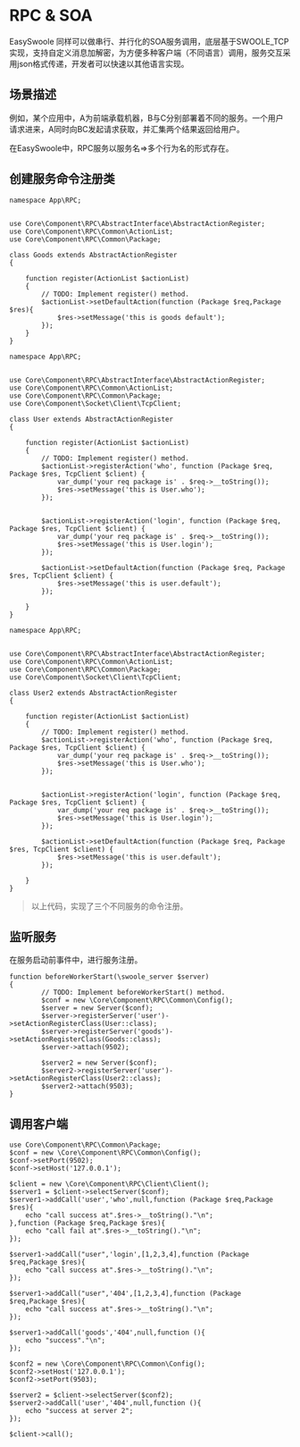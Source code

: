 # RPC & SOA
EasySwoole 同样可以做串行、并行化的SOA服务调用，底层基于SWOOLE_TCP实现，支持自定义消息加解密，为方便多种客户端（不同语言）调用，服务交互采用json格式传递，开发者可以快速以其他语言实现。
## 场景描述
例如，某个应用中，A为前端承载机器，B与C分别部署着不同的服务。一个用户请求进来，A同时向BC发起请求获取，并汇集两个结果返回给用户。

在EasySwoole中，RPC服务以服务名=>多个行为名的形式存在。

## 创建服务命令注册类
```
namespace App\RPC;


use Core\Component\RPC\AbstractInterface\AbstractActionRegister;
use Core\Component\RPC\Common\ActionList;
use Core\Component\RPC\Common\Package;

class Goods extends AbstractActionRegister
{

    function register(ActionList $actionList)
    {
        // TODO: Implement register() method.
        $actionList->setDefaultAction(function (Package $req,Package $res){
            $res->setMessage('this is goods default');
        });
    }
}
```
```
namespace App\RPC;


use Core\Component\RPC\AbstractInterface\AbstractActionRegister;
use Core\Component\RPC\Common\ActionList;
use Core\Component\RPC\Common\Package;
use Core\Component\Socket\Client\TcpClient;

class User extends AbstractActionRegister
{

    function register(ActionList $actionList)
    {
        // TODO: Implement register() method.
        $actionList->registerAction('who', function (Package $req, Package $res, TcpClient $client) {
            var_dump('your req package is' . $req->__toString());
            $res->setMessage('this is User.who');
        });


        $actionList->registerAction('login', function (Package $req, Package $res, TcpClient $client) {
            var_dump('your req package is' . $req->__toString());
            $res->setMessage('this is User.login');
        });

        $actionList->setDefaultAction(function (Package $req, Package $res, TcpClient $client) {
            $res->setMessage('this is user.default');
        });

    }
}
```
```
namespace App\RPC;


use Core\Component\RPC\AbstractInterface\AbstractActionRegister;
use Core\Component\RPC\Common\ActionList;
use Core\Component\RPC\Common\Package;
use Core\Component\Socket\Client\TcpClient;

class User2 extends AbstractActionRegister
{

    function register(ActionList $actionList)
    {
        // TODO: Implement register() method.
        $actionList->registerAction('who', function (Package $req, Package $res, TcpClient $client) {
            var_dump('your req package is' . $req->__toString());
            $res->setMessage('this is User.who');
        });


        $actionList->registerAction('login', function (Package $req, Package $res, TcpClient $client) {
            var_dump('your req package is' . $req->__toString());
            $res->setMessage('this is User.login');
        });

        $actionList->setDefaultAction(function (Package $req, Package $res, TcpClient $client) {
            $res->setMessage('this is user.default');
        });

    }
}

```
> 以上代码，实现了三个不同服务的命令注册。

## 监听服务
在服务启动前事件中，进行服务注册。
```
function beforeWorkerStart(\swoole_server $server)
{
        // TODO: Implement beforeWorkerStart() method.
        $conf = new \Core\Component\RPC\Common\Config();
        $server = new Server($conf);
        $server->registerServer('user')->setActionRegisterClass(User::class);
        $server->registerServer('goods')->setActionRegisterClass(Goods::class);
        $server->attach(9502);

        $server2 = new Server($conf);
        $server2->registerServer('user')->setActionRegisterClass(User2::class);
        $server2->attach(9503);
}
```

## 调用客户端
```
use Core\Component\RPC\Common\Package;
$conf = new \Core\Component\RPC\Common\Config();
$conf->setPort(9502);
$conf->setHost('127.0.0.1');

$client = new \Core\Component\RPC\Client\Client();
$server1 = $client->selectServer($conf);
$server1->addCall('user','who',null,function (Package $req,Package $res){
    echo "call success at".$res->__toString()."\n";
},function (Package $req,Package $res){
    echo "call fail at".$res->__toString()."\n";
});

$server1->addCall("user",'login',[1,2,3,4],function (Package $req,Package $res){
    echo "call success at".$res->__toString()."\n";
});

$server1->addCall("user",'404',[1,2,3,4],function (Package $req,Package $res){
    echo "call success at".$res->__toString()."\n";
});

$server1->addCall('goods','404',null,function (){
    echo "success"."\n";
});

$conf2 = new \Core\Component\RPC\Common\Config();
$conf2->setHost('127.0.0.1');
$conf2->setPort(9503);

$server2 = $client->selectServer($conf2);
$server2->addCall('user','404',null,function (){
    echo "success at server 2";
});

$client->call();

```

<script>
    var _hmt = _hmt || [];
    (function() {
        var hm = document.createElement("script");
        hm.src = "https://hm.baidu.com/hm.js?4c8d895ff3b25bddb6fa4185c8651cc3";
        var s = document.getElementsByTagName("script")[0];
        s.parentNode.insertBefore(hm, s);
    })();
</script>
<script>
(function(){
    var bp = document.createElement('script');
    var curProtocol = window.location.protocol.split(':')[0];
    if (curProtocol === 'https') {
        bp.src = 'https://zz.bdstatic.com/linksubmit/push.js';        
    }
    else {
        bp.src = 'http://push.zhanzhang.baidu.com/push.js';
    }
    var s = document.getElementsByTagName("script")[0];
    s.parentNode.insertBefore(bp, s);
})();
</script>
